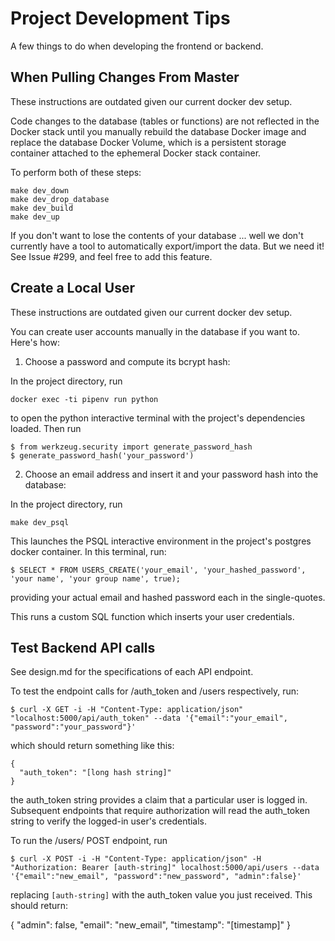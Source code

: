 Project Development Tips
========================

A few things to do when developing the frontend or backend.

## When Pulling Changes From Master

These instructions are outdated given our current docker dev setup.

Code changes to the database (tables or functions) are not reflected in the Docker stack until you manually rebuild the database Docker image and replace the database Docker Volume, which is a persistent storage container attached to the ephemeral Docker stack container.
 
 To perform both of these steps:
 
 ```
 make dev_down
 make dev_drop_database
 make dev_build
 make dev_up
 
 ```
 
If you don't want to lose the contents of your database ... well we don't currently have a tool to automatically export/import the data. But we need it! See Issue #299, and feel free to add this feature.


## Create a Local User

These instructions are outdated given our current docker dev setup.

You can create user accounts manually in the database if you want to. Here's how:

1. Choose a password and compute its bcrypt hash:

In the project directory, run
```
docker exec -ti pipenv run python
```
to open the python interactive terminal with the project's dependencies loaded. Then run

```
$ from werkzeug.security import generate_password_hash
$ generate_password_hash('your_password')
```

2. Choose an email address and insert it and your password hash into the database:

In the project directory, run
```
make dev_psql
```

This launches the PSQL interactive environment in the project's postgres docker container. In this terminal, run:

```
$ SELECT * FROM USERS_CREATE('your_email', 'your_hashed_password', 'your name', 'your group name', true);
```

providing your actual email and hashed password each in the single-quotes.

This runs a custom SQL function which inserts your user credentials.


## Test Backend API calls

See design.md for the specifications of each API endpoint.

To test the endpoint calls for /auth_token and /users respectively, run:

```
$ curl -X GET -i -H "Content-Type: application/json" "localhost:5000/api/auth_token" --data '{"email":"your_email", "password":"your_password"}'
```

which should return something like this:

```
{
  "auth_token": "[long hash string]"
}
```

the auth_token string provides a claim that a particular user is logged in. Subsequent endpoints that require authorization will read the auth_token string to verify the logged-in user's credentials.

To run the /users/ POST endpoint, run

```
$ curl -X POST -i -H "Content-Type: application/json" -H "Authorization: Bearer [auth-string]" localhost:5000/api/users --data '{"email":"new_email", "password":"new_password", "admin":false}'
```

replacing `[auth-string]` with the auth_token value you just received. This should return:

{
  "admin": false,
  "email": "new_email",
  "timestamp": "[timestamp]"
}
